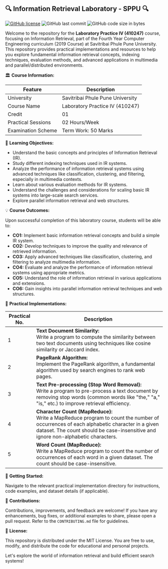 ## 🔍 Information Retrieval Laboratory - SPPU 🔍

[![GitHub license](https://img.shields.io/github/license/kunalPisolkar24/IR_Lab)](https://github.com/kunalPisolkar24/IR_Lab/blob/main/LICENSE)
![GitHub last commit](https://img.shields.io/github/last-commit/kunalPisolkar24/IR_Lab)
![GitHub code size in bytes](https://img.shields.io/github/languages/code-size/kunalPisolkar24/IR_Lab)

Welcome to the repository for the **Laboratory Practice IV (410247)** course, focusing on Information Retrieval, part of the Fourth Year Computer Engineering curriculum (2019 Course) at Savitribai Phule Pune University. This repository provides practical implementations and resources to help you explore fundamental information retrieval concepts, indexing techniques, evaluation methods, and advanced applications in multimedia and parallel/distributed environments.

🏛️ **Course Information:**

| Feature | Description |
|---|---|
| University | Savitribai Phule Pune University |
| Course Name | Laboratory Practice IV (410247) |
| Credit | 01 |
| Practical Sessions | 02 Hours/Week |
| Examination Scheme | Term Work: 50 Marks |

🎯 **Learning Objectives:**

* Understand the basic concepts and principles of Information Retrieval (IR).
* Study different indexing techniques used in IR systems.
* Analyze the performance of information retrieval systems using advanced techniques like classification, clustering, and filtering, especially in multimedia contexts.
* Learn about various evaluation methods for IR systems.
* Understand the challenges and considerations for scaling basic IR systems into large-scale search services.
* Explore parallel information retrieval and web structures.

💡 **Course Outcomes:**

Upon successful completion of this laboratory course, students will be able to:

* **CO1:** Implement basic information retrieval concepts and build a simple IR system.
* **CO2:** Develop techniques to improve the quality and relevance of retrieved information.
* **CO3:** Apply advanced techniques like classification, clustering, and filtering to analyze multimedia information.
* **CO4:** Evaluate and analyze the performance of information retrieval systems using appropriate metrics.
* **CO5:** Understand the role of information retrieval in various applications and extensions.
* **CO6:**  Gain insights into parallel information retrieval techniques and web structures.

📂 **Practical Implementations:**

| Practical No. | Description |
|---|---|
| 1 | **Text Document Similarity:** <br> Write a program to compute the similarity between two text documents using techniques like cosine similarity or Jaccard index. |
| 2 | **PageRank Algorithm:** <br> Implement the PageRank algorithm, a fundamental algorithm used by search engines to rank web pages. |
| 3 | **Text Pre-processing (Stop Word Removal):** <br> Write a program to pre-process a text document by removing stop words (common words like "the," "a," "is," etc.) to improve retrieval efficiency. |
| 4 | **Character Count (MapReduce):** <br> Write a MapReduce program to count the number of occurrences of each alphabetic character in a given dataset. The count should be case-insensitive and ignore non-alphabetic characters.  |
| 5 | **Word Count (MapReduce):** <br>  Write a MapReduce program to count the number of occurrences of each word in a given dataset. The count should be case-insensitive. | 

🚀 **Getting Started:**

Navigate to the relevant practical implementation directory for instructions, code examples, and dataset details (if applicable).

🙌 **Contributions:**

Contributions, improvements, and feedback are welcome! If you have any enhancements, bug fixes, or additional examples to share, please open a pull request. Refer to the `CONTRIBUTING.md` file for guidelines.

📄 **License:**

This repository is distributed under the MIT License. You are free to use, modify, and distribute the code for educational and personal projects.

Let's explore the world of information retrieval and build efficient search systems! 


